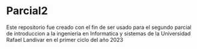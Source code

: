 # Parcial2
Este repositorio fue creado con el fin de ser usado para el segundo parcial de introduccion a la ingenieria en Informatica y sistemas
de la Universidad Rafael Landivar en el primer ciclo del año 2023